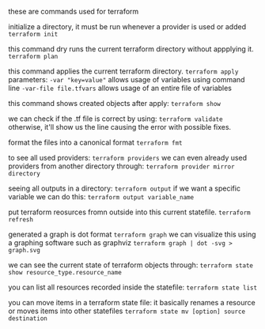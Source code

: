 these are commands used for terraform

initialize a directory, it must be run whenever a provider is used or added
`terraform init`

this command dry runs the current terraform directory without appplying it.
`terraform plan`

this command applies the current terraform directory.
`terraform apply`
parameters:
`-var "key=value"` allows usage of variables using command line
`-var-file file.tfvars` allows usage of an entire file of variables

this command shows created objects after apply:
`terraform show`

we can check if the .tf file is correct by using:
`terraform validate`
otherwise, it'll show us the line causing the error with possible fixes.

format the files into a canonical format
`terraform fmt`

to see all used providers:
`terraform providers`
we can even already used providers from another directory through:
`terraform provider mirror directory`

seeing all outputs in a directory:
`terraform output`
if we want a specific variable we can do this:
`terraform output variable_name`

put terraform reosurces fromn outside into this current statefile.
`terraform refresh`

generated a graph is dot format
`terraform graph`
we can visualize this using a graphing software such as graphviz
`terraform graph | dot -svg > graph.svg`

we can see the current state of terraform objects through:
`terraform state show resource_type.resource_name`

you can list all resources recorded inside the statefile:
`terraform state list`

you can move items in a terraform state file: it basically renames a resource or moves items into other statefiles
`terraform state mv [option] source destination`
